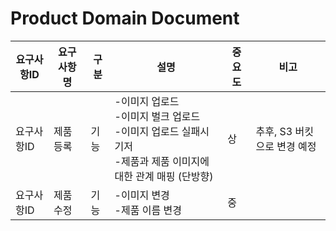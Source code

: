 # Product Domain Document

| 요구사항ID | 요구사항명 | 구분 | 설명                                                                                                                  | 중요도 | 비고                        |
| ---------- | ---------- | ---- | --------------------------------------------------------------------------------------------------------------------- | ------ | --------------------------- |
| 요구사항ID | 제품 등록  | 기능 | -이미지 업로드<br>-이미지 벌크 업로드<br>-이미지 업로드 실패시 기저<br> -제품과 제품 이미지에 대한 관계 매핑 (단방향) | 상     | 추후, S3 버킷으로 변경 예정 |
| 요구사항ID | 제품 수정  | 기능 | -이미지 변경<br> -제품 이름 변경                                                                                      | 중     |                             |
